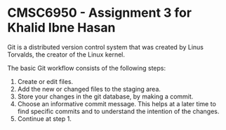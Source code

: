 # CMSC6950 - Assignment 3 for Khalid Ibne Hasan

Git is a distributed version control system that was created by
Linus Torvalds, the creator of the Linux kernel.

The basic Git workflow consists of the following steps: 

1. Create or edit files.
2. Add the new or changed files to the staging area.
3. Store your changes in the git database, by making a commit.
4. Choose an informative commit message. This helps at a later time to find
   specific commits and to understand the intention of the changes.
5. Continue at step 1. 